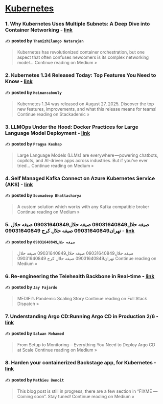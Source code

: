
<h1><a href=https://medium.com/tag/kubernetes/recommended target="_blank" rel="noopener noreferrer">Kubernetes</a></h1>
<h3>1. Why Kubernetes Uses Multiple Subnets: A Deep Dive into Container Networking - <a href="https://thamizhelango.medium.com/why-kubernetes-uses-multiple-subnets-a-deep-dive-into-container-networking-0152baa04a23?source=rss------kubernetes-5" target="_blank" rel="noopener noreferrer">link</a></h3>

✍️ **posted by `ThamizhElango Natarajan`**

<blockquote>Kubernetes has revolutionized container orchestration, but one aspect that often confuses newcomers is its complex networking model…
Continue reading on Medium »</blockquote>

<h3>2. Kubernetes 1.34 Released Today: Top Features You Need to Know - <a href="https://blog.stackademic.com/kubernetes-1-34-released-today-top-features-you-need-to-know-9c3e5570839c?source=rss------kubernetes-5" target="_blank" rel="noopener noreferrer">link</a></h3>

✍️ **posted by `Heinancabouly`**

<blockquote>Kubernetes 1.34 was released on August 27, 2025. Discover the top new features, improvements, and what this release means for teams!
Continue reading on Stackademic »</blockquote>

<h3>3. LLMOps Under the Hood: Docker Practices for Large Language Model Deployment - <a href="https://medium.com/@pragyakeshap/llmops-under-the-hood-docker-practices-for-large-language-model-deployment-a4c41d8e9751?source=rss------kubernetes-5" target="_blank" rel="noopener noreferrer">link</a></h3>

✍️ **posted by `Pragya Keshap`**

<blockquote>Large Language Models (LLMs) are everywhere — powering chatbots, copilots, and AI-driven apps across industries. But if you’ve ever tried…
Continue reading on Medium »</blockquote>

<h3>4. Self Managed Kafka Connect on Azure Kubernetes Service (AKS) - <a href="https://medium.com/@soumadeep.bhattacharya/self-managed-kafka-connect-on-azure-kubernetes-service-aks-99bfa117e837?source=rss------kubernetes-5" target="_blank" rel="noopener noreferrer">link</a></h3>

✍️ **posted by `Soumadeep Bhattacharya`**

<blockquote>A custom solution which works with any Kafka compatible broker
Continue reading on Medium »</blockquote>

<h3>5. صیغه حلال09031640849
صیغه حلال09031640849 صیغه حلال تهران09031640849 صیغه حلال کرج 09031640849 - <a href="https://medium.com/@sogand.teh77/%D8%B5%DB%8C%D8%BA%D9%87-%D8%AD%D9%84%D8%A7%D9%8409031640849-%D8%B5%DB%8C%D8%BA%D9%87-%D8%AD%D9%84%D8%A7%D9%8409031640849-%D8%B5%DB%8C%D8%BA%D9%87-%D8%AD%D9%84%D8%A7%D9%84-%D8%AA%D9%87%D8%B1%D8%A7%D9%8609031640849-%D8%B5%DB%8C%D8%BA%D9%87-%D8%AD%D9%84%D8%A7%D9%84-%DA%A9%D8%B1%D8%AC-09031640849-32300b0f6c52?source=rss------kubernetes-5" target="_blank" rel="noopener noreferrer">link</a></h3>

✍️ **posted by `صیغه حلال09031640849`**

<blockquote>صیغه حلال09031640849
صیغه حلال09031640849
 صیغه حلال تهران09031640849 
صیغه حلال کرج 09031640849
Continue reading on Medium »</blockquote>

<h3>6. Re-engineering the Telehealth Backbone in Real-time - <a href="https://blog.proudcloud.io/re-engineering-the-telehealth-backbone-in-real-time-500c2405c8e9?source=rss------kubernetes-5" target="_blank" rel="noopener noreferrer">link</a></h3>

✍️ **posted by `Jay Fajardo`**

<blockquote>MEDIFI’s Pandemic Scaling Story
Continue reading on Full Stack Dispatch »</blockquote>

<h3>7. Understanding Argo CD:Running Argo CD in Production 2/6 - <a href="https://medium.com/@salwan.mohamed/understanding-argo-cd-running-argo-cd-in-production-2-6-e8d582692295?source=rss------kubernetes-5" target="_blank" rel="noopener noreferrer">link</a></h3>

✍️ **posted by `Salwan Mohamed`**

<blockquote>From Setup to Monitoring — Everything You Need to Deploy Argo CD at Scale
Continue reading on Medium »</blockquote>

<h3>8. Harden your containerized Backstage app, for Kubernetes - <a href="https://medium.com/@mabenoit/harden-your-containerized-backstage-app-for-kubernetes-6bcab5f0bf87?source=rss------kubernetes-5" target="_blank" rel="noopener noreferrer">link</a></h3>

✍️ **posted by `Mathieu Benoit`**

<blockquote>This blog post is still in progress, there are a few section in “FIXME — Coming soon”. Stay tuned!
Continue reading on Medium »</blockquote>

